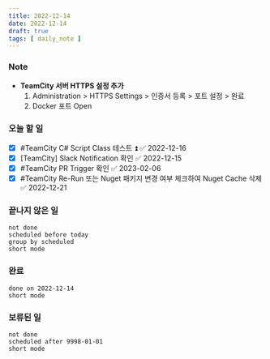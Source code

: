 ```yaml
---
title: 2022-12-14
date: 2022-12-14
draft: true
tags: [ daily_note ]
---
```


### Note
- **TeamCity 서버 HTTPS 설정 추가**
	1. Administration > HTTPS Settings > 인증서 등록 > 포트 설정 > 완료
	2. Docker 포트 Open

### 오늘 할 일
- [x] #TeamCity C# Script Class 테스트 ⏫ ✅ 2022-12-16
- [x] [TeamCity] Slack Notification 확인 ✅ 2022-12-15
- [x] #TeamCity PR Trigger 확인 ✅ 2023-02-06
- [x] #TeamCity Re-Run 또는 Nuget 패키지 변경 여부 체크하여 Nuget Cache 삭제 ✅ 2022-12-21

### 끝나지 않은 일
```tasks
not done
scheduled before today
group by scheduled
short mode
```

### 완료
```tasks
done on 2022-12-14
short mode
```

### 보류된 일
```tasks
not done
scheduled after 9998-01-01
short mode
```